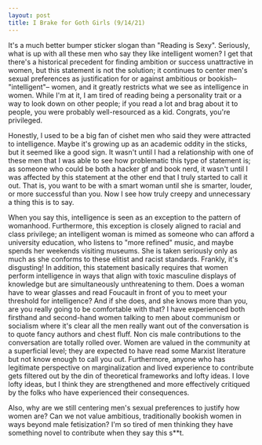 ```yaml
---
layout: post
title: I Brake for Goth Girls (9/14/21)
---
```


It's a much better bumper sticker slogan than "Reading is Sexy". Seriously, what is up with all these men who say they like intelligent women? I get that there's a historical precedent for finding ambition or success unattractive in women, but this statement is not the solution; it continues to center men's sexual preferences as justification for or against ambitious or bookish– "intelligent"– women, and it greatly restricts what we see as intelligence in women. While I'm at it, I am tired of reading being a personality trait or a way to look down on other people; if you read a lot and brag about it to people, you were probably well-resourced as a kid. Congrats, you're privileged.

Honestly, I used to be a big fan of cishet men who said they were attracted to intelligence. Maybe it's growing up as an academic oddity in the sticks, but it seemed like a good sign. It wasn't until I had a relationship with one of these men that I was able to see how problematic this type of statement is; as someone who could be both a hacker gf and book nerd, it wasn't until I was affected by this statement at the other end that I truly started to call it out. That is, you want to be with a smart woman until she is smarter, louder, or more successful than you. Now I see how truly creepy and unnecessary a thing this is to say.

When you say this, intelligence is seen as an exception to the pattern of womanhood. Furthermore, this exception is closely aligned to racial and class privilege; an intelligent woman is mimed as someone who can afford a university education, who listens to "more refined" music, and maybe spends her weekends visiting museums. She is taken seriously only as much as she conforms to these elitist and racist standards. Frankly, it's disgusting! 
In addition, this statement basically requires that women perform intelligence in ways that align with toxic masculine displays of knowledge but are simultaneously unthreatening to them. Does a woman have to wear glasses and read Foucault in front of you to meet your threshold for intelligence? And if she does, and she knows more than you, are you really going to be comfortable with that? I have experienced both firsthand and second-hand women talking to men about communism or socialism where it's clear all the men really want out of the conversation is to quote fancy authors and chest fluff. Non cis male contributions to the conversation are totally rolled over. Women are valued in the community at a superficial level; they are expected to have read some Marxist literature but not know enough to call you out. Furthermore, anyone who has legitimate perspective on marginalization and lived experience to contribute gets filtered out by the din of theoretical frameworks and lofty ideas. I love lofty ideas, but I think they are strengthened and more effectively critiqued by the folks who have experienced their consequences.

Also, why are we still centering men's sexual preferences to justify how women are? Can we not value ambitious, traditionally bookish women in ways beyond male fetisization? I'm so tired of men thinking they have something novel to contribute when they say this s**t.
